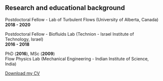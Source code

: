 ## Research and educational background

Postdoctoral Fellow - Lab of Turbulent Flows (University of Alberta, Canada) <br>
**2018 - 2020**

Postdoctoral Fellow - Biofluids Lab (Technion - Israel Institute of Technology, Israel) <br>
**2016 - 2018**

PhD (**2016**), MSc (**2009**) <br>
Flow Physics Lab (Mechanical Engineering - Indian Institute of Science, India)

[Download my CV](/resources/cv.pdf)
